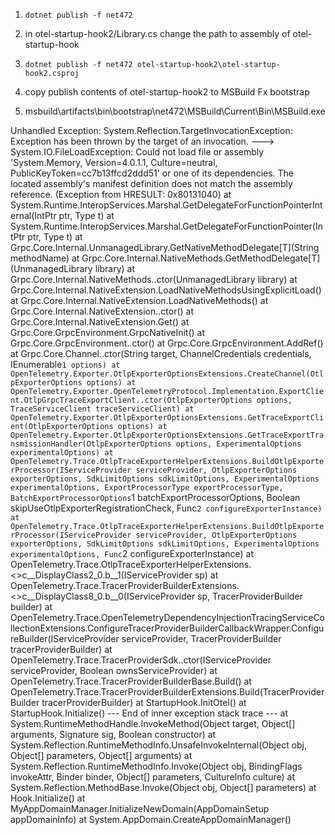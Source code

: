 
1. `dotnet publish -f net472`
2. in otel-startup-hook2/Library.cs change the path to assembly of otel-startup-hook
3. `dotnet publish -f net472 otel-startup-hook2\otel-startup-hook2.csproj`


3. copy publish contents of otel-startup-hook2 to MSBuild Fx bootstrap
4. msbuild\artifacts\bin\bootstrap\net472\MSBuild\Current\Bin\MSBuild.exe

Unhandled Exception: System.Reflection.TargetInvocationException: Exception has been thrown by the target of an invocation. ---> System.IO.FileLoadException: Could not load file or assembly 'System.Memory, Version=4.0.1.1, Culture=neutral, PublicKeyToken=cc7b13ffcd2ddd51' or one of its dependencies. The located assembly's manifest definition does not match the assembly reference. (Exception from HRESULT: 0x80131040)
   at System.Runtime.InteropServices.Marshal.GetDelegateForFunctionPointerInternal(IntPtr ptr, Type t)
   at System.Runtime.InteropServices.Marshal.GetDelegateForFunctionPointer(IntPtr ptr, Type t)
   at Grpc.Core.Internal.UnmanagedLibrary.GetNativeMethodDelegate[T](String methodName)
   at Grpc.Core.Internal.NativeMethods.GetMethodDelegate[T](UnmanagedLibrary library)
   at Grpc.Core.Internal.NativeMethods..ctor(UnmanagedLibrary library)
   at Grpc.Core.Internal.NativeExtension.LoadNativeMethodsUsingExplicitLoad()
   at Grpc.Core.Internal.NativeExtension.LoadNativeMethods()
   at Grpc.Core.Internal.NativeExtension..ctor()
   at Grpc.Core.Internal.NativeExtension.Get()
   at Grpc.Core.GrpcEnvironment.GrpcNativeInit()
   at Grpc.Core.GrpcEnvironment..ctor()
   at Grpc.Core.GrpcEnvironment.AddRef()
   at Grpc.Core.Channel..ctor(String target, ChannelCredentials credentials, IEnumerable`1 options)
   at OpenTelemetry.Exporter.OtlpExporterOptionsExtensions.CreateChannel(OtlpExporterOptions options)
   at OpenTelemetry.Exporter.OpenTelemetryProtocol.Implementation.ExportClient.OtlpGrpcTraceExportClient..ctor(OtlpExporterOptions options, TraceServiceClient traceServiceClient)
   at OpenTelemetry.Exporter.OtlpExporterOptionsExtensions.GetTraceExportClient(OtlpExporterOptions options)
   at OpenTelemetry.Exporter.OtlpExporterOptionsExtensions.GetTraceExportTransmissionHandler(OtlpExporterOptions options, ExperimentalOptions experimentalOptions)
   at OpenTelemetry.Trace.OtlpTraceExporterHelperExtensions.BuildOtlpExporterProcessor(IServiceProvider serviceProvider, OtlpExporterOptions exporterOptions, SdkLimitOptions sdkLimitOptions, ExperimentalOptions experimentalOptions, ExportProcessorType exportProcessorType, BatchExportProcessorOptions`1 batchExportProcessorOptions, Boolean skipUseOtlpExporterRegistrationCheck, Func`2 configureExporterInstance)
   at OpenTelemetry.Trace.OtlpTraceExporterHelperExtensions.BuildOtlpExporterProcessor(IServiceProvider serviceProvider, OtlpExporterOptions exporterOptions, SdkLimitOptions sdkLimitOptions, ExperimentalOptions experimentalOptions, Func`2 configureExporterInstance)
   at OpenTelemetry.Trace.OtlpTraceExporterHelperExtensions.<>c__DisplayClass2_0.<AddOtlpExporter>b__1(IServiceProvider sp)
   at OpenTelemetry.Trace.TracerProviderBuilderExtensions.<>c__DisplayClass8_0.<AddProcessor>b__0(IServiceProvider sp, TracerProviderBuilder builder)
   at OpenTelemetry.Trace.OpenTelemetryDependencyInjectionTracingServiceCollectionExtensions.ConfigureTracerProviderBuilderCallbackWrapper.ConfigureBuilder(IServiceProvider serviceProvider, TracerProviderBuilder tracerProviderBuilder)
   at OpenTelemetry.Trace.TracerProviderSdk..ctor(IServiceProvider serviceProvider, Boolean ownsServiceProvider)
   at OpenTelemetry.Trace.TracerProviderBuilderBase.Build()
   at OpenTelemetry.Trace.TracerProviderBuilderExtensions.Build(TracerProviderBuilder tracerProviderBuilder)
   at StartupHook.InitOtel()
   at StartupHook.Initialize()
   --- End of inner exception stack trace ---
   at System.RuntimeMethodHandle.InvokeMethod(Object target, Object[] arguments, Signature sig, Boolean constructor)
   at System.Reflection.RuntimeMethodInfo.UnsafeInvokeInternal(Object obj, Object[] parameters, Object[] arguments)
   at System.Reflection.RuntimeMethodInfo.Invoke(Object obj, BindingFlags invokeAttr, Binder binder, Object[] parameters, CultureInfo culture)
   at System.Reflection.MethodBase.Invoke(Object obj, Object[] parameters)
   at Hook.Initialize()
   at MyAppDomainManager.InitializeNewDomain(AppDomainSetup appDomainInfo)
   at System.AppDomain.CreateAppDomainManager()